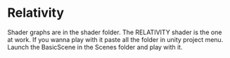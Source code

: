 # Relativity

Shader graphs are in the shader folder. The RELATIVITY shader is the one at work. If you wanna play with it paste all the folder in unity project menu. Launch the BasicScene in the Scenes folder and play with it.
